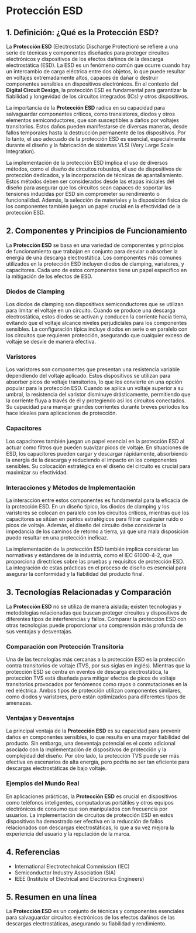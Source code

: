 # Protección ESD

## 1. Definición: ¿Qué es la **Protección ESD**?
La **Protección ESD** (Electrostatic Discharge Protection) se refiere a una serie de técnicas y componentes diseñados para proteger circuitos electrónicos y dispositivos de los efectos dañinos de la descarga electrostática (ESD). La ESD es un fenómeno común que ocurre cuando hay un intercambio de carga eléctrica entre dos objetos, lo que puede resultar en voltajes extremadamente altos, capaces de dañar o destruir componentes sensibles en dispositivos electrónicos. En el contexto del **Digital Circuit Design**, la protección ESD es fundamental para garantizar la fiabilidad y longevidad de los circuitos integrados (ICs) y otros dispositivos.

La importancia de la **Protección ESD** radica en su capacidad para salvaguardar componentes críticos, como transistores, diodos y otros elementos semiconductores, que son susceptibles a daños por voltajes transitorios. Estos daños pueden manifestarse de diversas maneras, desde fallos temporales hasta la destrucción permanente de los dispositivos. Por lo tanto, el uso adecuado de la protección ESD es esencial, especialmente durante el diseño y la fabricación de sistemas VLSI (Very Large Scale Integration).

La implementación de la protección ESD implica el uso de diversos métodos, como el diseño de circuitos robustos, el uso de dispositivos de protección dedicados, y la incorporación de técnicas de apantallamiento. Estos métodos deben ser considerados desde las etapas iniciales del diseño para asegurar que los circuitos sean capaces de soportar las tensiones inducidas por ESD sin comprometer su rendimiento o funcionalidad. Además, la selección de materiales y la disposición física de los componentes también juegan un papel crucial en la efectividad de la protección ESD.

## 2. Componentes y Principios de Funcionamiento
La **Protección ESD** se basa en una variedad de componentes y principios de funcionamiento que trabajan en conjunto para desviar o absorber la energía de una descarga electrostática. Los componentes más comunes utilizados en la protección ESD incluyen diodos de clamping, varistores, y capacitores. Cada uno de estos componentes tiene un papel específico en la mitigación de los efectos de ESD.

### Diodos de Clamping
Los diodos de clamping son dispositivos semiconductores que se utilizan para limitar el voltaje en un circuito. Cuando se produce una descarga electrostática, estos diodos se activan y conducen la corriente hacia tierra, evitando que el voltaje alcance niveles perjudiciales para los componentes sensibles. La configuración típica incluye diodos en serie o en paralelo con los circuitos que requieren protección, asegurando que cualquier exceso de voltaje se desvíe de manera efectiva.

### Varistores
Los varistores son componentes que presentan una resistencia variable dependiendo del voltaje aplicado. Estos dispositivos se utilizan para absorber picos de voltaje transitorios, lo que los convierte en una opción popular para la protección ESD. Cuando se aplica un voltaje superior a su umbral, la resistencia del varistor disminuye drásticamente, permitiendo que la corriente fluya a través de él y protegiendo así los circuitos conectados. Su capacidad para manejar grandes corrientes durante breves períodos los hace ideales para aplicaciones de protección.

### Capacitores
Los capacitores también juegan un papel esencial en la protección ESD al actuar como filtros que pueden suavizar picos de voltaje. En situaciones de ESD, los capacitores pueden cargar y descargar rápidamente, absorbiendo la energía de la descarga y reduciendo el impacto en los componentes sensibles. Su colocación estratégica en el diseño del circuito es crucial para maximizar su efectividad.

### Interacciones y Métodos de Implementación
La interacción entre estos componentes es fundamental para la eficacia de la protección ESD. En un diseño típico, los diodos de clamping y los varistores se colocan en paralelo con los circuitos críticos, mientras que los capacitores se sitúan en puntos estratégicos para filtrar cualquier ruido o picos de voltaje. Además, el diseño del circuito debe considerar la impedancia de los caminos de retorno a tierra, ya que una mala disposición puede resultar en una protección ineficaz. 

La implementación de la protección ESD también implica considerar las normativas y estándares de la industria, como el IEC 61000-4-2, que proporciona directrices sobre las pruebas y requisitos de protección ESD. La integración de estas prácticas en el proceso de diseño es esencial para asegurar la conformidad y la fiabilidad del producto final.

## 3. Tecnologías Relacionadas y Comparación
La **Protección ESD** no se utiliza de manera aislada; existen tecnologías y metodologías relacionadas que buscan proteger circuitos y dispositivos de diferentes tipos de interferencias y fallos. Comparar la protección ESD con otras tecnologías puede proporcionar una comprensión más profunda de sus ventajas y desventajas.

### Comparación con Protección Transitoria
Una de las tecnologías más cercanas a la protección ESD es la protección contra transitorios de voltaje (TVS, por sus siglas en inglés). Mientras que la protección ESD se centra en eventos de descarga electrostática, la protección TVS está diseñada para mitigar efectos de picos de voltaje transitorios provocados por fenómenos como rayos o conmutaciones en la red eléctrica. Ambos tipos de protección utilizan componentes similares, como diodos y varistores, pero están optimizados para diferentes tipos de amenazas.

### Ventajas y Desventajas
La principal ventaja de la **Protección ESD** es su capacidad para prevenir daños en componentes sensibles, lo que resulta en una mayor fiabilidad del producto. Sin embargo, una desventaja potencial es el costo adicional asociado con la implementación de dispositivos de protección y la complejidad del diseño. Por otro lado, la protección TVS puede ser más efectiva en escenarios de alta energía, pero podría no ser tan eficiente para descargas electrostáticas de bajo voltaje.

### Ejemplos del Mundo Real
En aplicaciones prácticas, la **Protección ESD** es crucial en dispositivos como teléfonos inteligentes, computadoras portátiles y otros equipos electrónicos de consumo que son manipulados con frecuencia por usuarios. La implementación de circuitos de protección ESD en estos dispositivos ha demostrado ser efectiva en la reducción de fallos relacionados con descargas electrostáticas, lo que a su vez mejora la experiencia del usuario y la reputación de la marca.

## 4. Referencias
- International Electrotechnical Commission (IEC)
- Semiconductor Industry Association (SIA)
- IEEE (Institute of Electrical and Electronics Engineers)

## 5. Resumen en una línea
La **Protección ESD** es un conjunto de técnicas y componentes esenciales para salvaguardar circuitos electrónicos de los efectos dañinos de las descargas electrostáticas, asegurando su fiabilidad y rendimiento.